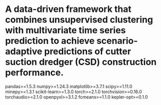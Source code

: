# A data-driven framework that combines unsupervised clustering with multivariate time series prediction to achieve scenario-adaptive predictions of cutter suction dredger (CSD) construction performance.
pandas>=1.5.3
numpy>=1.24.3
matplotlib>=3.7.1
scipy>=1.11.0
minepy>=1.3.1
scikit-learn>=1.3.0
torch>=2.1.0
torchvision>=0.16.0
torchaudio>=2.1.0
openpyxl>=3.1.2
fcmeans>=1.1.0
kepler-opt>=0.1.0
